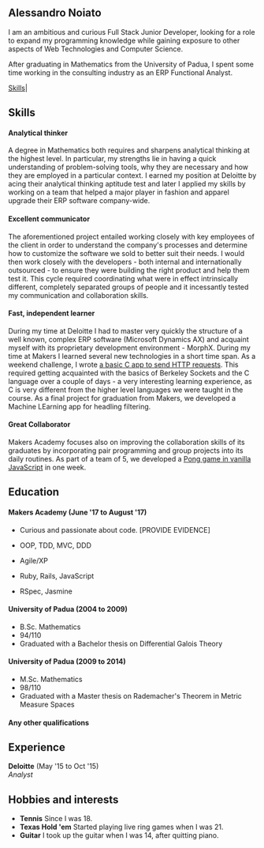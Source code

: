 ## Alessandro Noiato

I am an ambitious and curious Full Stack Junior Developer, looking for a role to expand my programming knowledge while gaining exposure to other aspects of Web Technologies and Computer Science.

After graduating in Mathematics from the University of Padua, I spent some time working in the consulting industry as an ERP Functional Analyst. 

[Skills](#Skills)|
## Skills

#### Analytical thinker

A degree in Mathematics both requires and sharpens analytical thinking at the highest level. In particular, my strengths lie in having a quick understanding of problem-solving tools, why they are necessary and how they are employed in a particular context. I earned my position at Deloitte by acing their analytical thinking aptitude test and later I applied my skills by working on a team that helped a major player in fashion and apparel upgrade their ERP software company-wide.  

#### Excellent communicator

The aforementioned project entailed working closely with key employees of the client in order to understand the company's processes and determine how to customize the software we sold to better suit their needs. I would then work closely with the developers - both internal and internationally outsourced - to ensure they were building the right product and help them test it. This cycle required coordinating what were in effect intrinsically different, completely separated groups of people and it incessantly tested my communication and collaboration skills.

#### Fast, independent learner

During my time at Deloitte I had to master very quickly the structure of a well known, complex ERP software (Microsoft Dynamics AX) and acquaint myself with its proprietary development environment - MorphX. During my time at Makers I learned several new technologies in a short time span. As a weekend challenge, I wrote [a basic C app to send HTTP requests](https://github.com/terminalobject/HTTP-Request-in-C). This required getting acquainted with the basics of Berkeley Sockets and the C language over a couple of days - a very interesting learning experience, as C is very different from the higher level languages we were taught in the course. As a final project for graduation from Makers, we developed a Machine LEarning app for headling filtering. 

#### Great Collaborator

Makers Academy focuses also on improving the collaboration skills of its graduates by incorporating pair programming and group projects into its daily routines. As part of a team of 5, we developed a [Pong game in vanilla JavaScript](https://github.com/tbscanlon/ping-js) in one week. 

## Education

#### Makers Academy (June '17 to August '17)

- Curious and passionate about code. [PROVIDE EVIDENCE]


- OOP, TDD, MVC, DDD
- Agile/XP
- Ruby, Rails, JavaScript
- RSpec, Jasmine

#### University of Padua (2004 to 2009)

- B.Sc. Mathematics
- 94/110
- Graduated with a Bachelor thesis on Differential Galois Theory

#### University of Padua (2009 to 2014)

- M.Sc. Mathematics 
- 98/110
- Graduated with a Master thesis on Rademacher's Theorem in Metric Measure Spaces

#### Any other qualifications

## Experience

**Deloitte** (May '15 to Oct '15)    
*Analyst* 

## Hobbies and interests
- **Tennis** Since I was 18.
- **Texas Hold 'em** Started playing live ring games when I was 21. 
- **Guitar** I took up the guitar when I was 14, after quitting piano. 
